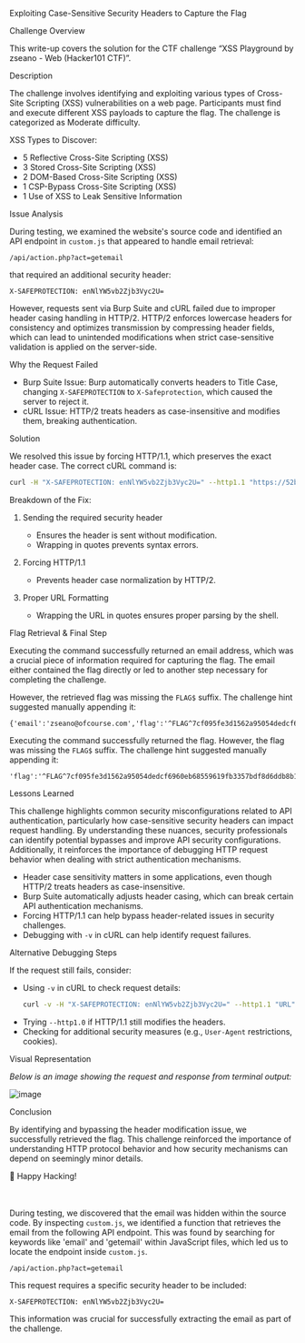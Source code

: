  Exploiting Case-Sensitive Security Headers to Capture the Flag

 Challenge Overview

This write-up covers the solution for the CTF challenge “XSS Playground by zseano - Web (Hacker101 CTF)”.

 Description

The challenge involves identifying and exploiting various types of Cross-Site Scripting (XSS) vulnerabilities on a web page. Participants must find and execute different XSS payloads to capture the flag. The challenge is categorized as Moderate difficulty.

 XSS Types to Discover:

- 5 Reflective Cross-Site Scripting (XSS)
- 3 Stored Cross-Site Scripting (XSS)
- 2 DOM-Based Cross-Site Scripting (XSS)
- 1 CSP-Bypass Cross-Site Scripting (XSS)
- 1 Use of XSS to Leak Sensitive Information

 Issue Analysis

During testing, we examined the website's source code and identified an API endpoint in `custom.js` that appeared to handle email retrieval:

```
/api/action.php?act=getemail
```

that required an additional security header:

```
X-SAFEPROTECTION: enNlYW5vb2Zjb3Vyc2U=
```

However, requests sent via Burp Suite and cURL failed due to improper header casing handling in HTTP/2. HTTP/2 enforces lowercase headers for consistency and optimizes transmission by compressing header fields, which can lead to unintended modifications when strict case-sensitive validation is applied on the server-side.

 Why the Request Failed

- Burp Suite Issue: Burp automatically converts headers to Title Case, changing `X-SAFEPROTECTION` to `X-Safeprotection`, which caused the server to reject it.
- cURL Issue: HTTP/2 treats headers as case-insensitive and modifies them, breaking authentication.

 Solution

We resolved this issue by forcing HTTP/1.1, which preserves the exact header case. The correct cURL command is:

```bash
curl -H "X-SAFEPROTECTION: enNlYW5vb2Zjb3Vyc2U=" --http1.1 "https://52b94adfadeff85d1d161f93a34909e8.ctf.hacker101.com/api/action.php?act=getemail"
```

 Breakdown of the Fix:

1. Sending the required security header

   - Ensures the header is sent without modification.
   - Wrapping in quotes prevents syntax errors.

2. Forcing HTTP/1.1

   - Prevents header case normalization by HTTP/2.

3. Proper URL Formatting

   - Wrapping the URL in quotes ensures proper parsing by the shell.

 Flag Retrieval & Final Step

Executing the command successfully returned an email address, which was a crucial piece of information required for capturing the flag. The email either contained the flag directly or led to another step necessary for completing the challenge.

However, the retrieved flag was missing the `FLAG$` suffix. The challenge hint suggested manually appending it:

```
{'email':'zseano@ofcourse.com','flag':'^FLAG^7cf095fe3d1562a95054dedcf6960eb68559619fb3357bdf8d6ddb8b1411e6f4$'}
```

Executing the command successfully returned the flag. However, the flag was missing the `FLAG$` suffix. The challenge hint suggested manually appending it:

```
'flag':'^FLAG^7cf095fe3d1562a95054dedcf6960eb68559619fb3357bdf8d6ddb8b1411e6f4$
```

 Lessons Learned

This challenge highlights common security misconfigurations related to API authentication, particularly how case-sensitive security headers can impact request handling. By understanding these nuances, security professionals can identify potential bypasses and improve API security configurations. Additionally, it reinforces the importance of debugging HTTP request behavior when dealing with strict authentication mechanisms.

- Header case sensitivity matters in some applications, even though HTTP/2 treats headers as case-insensitive.
- Burp Suite automatically adjusts header casing, which can break certain API authentication mechanisms.
- Forcing HTTP/1.1 can help bypass header-related issues in security challenges.
- Debugging with `-v` in cURL can help identify request failures.

 Alternative Debugging Steps

If the request still fails, consider:

- Using `-v` in cURL to check request details:
  ```bash
  curl -v -H "X-SAFEPROTECTION: enNlYW5vb2Zjb3Vyc2U=" --http1.1 "URL"
  ```
- Trying `--http1.0` if HTTP/1.1 still modifies the headers.
- Checking for additional security measures (e.g., `User-Agent` restrictions, cookies).

 Visual Representation

*Below is an image showing the request and response from  terminal output:*

![image](https://github.com/user-attachments/assets/27aa791d-241c-4282-ac2b-f012c79b2a21)


 Conclusion

By identifying and bypassing the header modification issue, we successfully retrieved the flag. This challenge reinforced the importance of understanding HTTP protocol behavior and how security mechanisms can depend on seemingly minor details.

🚀 Happy Hacking!

\
\
During testing, we discovered that the email was hidden within the source code. By inspecting `custom.js`, we identified a function that retrieves the email from the following API endpoint. This was found by searching for keywords like 'email' and 'getemail' within JavaScript files, which led us to locate the endpoint inside `custom.js`.

```
/api/action.php?act=getemail
```

This request requires a specific security header to be included:

```
X-SAFEPROTECTION: enNlYW5vb2Zjb3Vyc2U=
```

This information was crucial for successfully extracting the email as part of the challenge.

